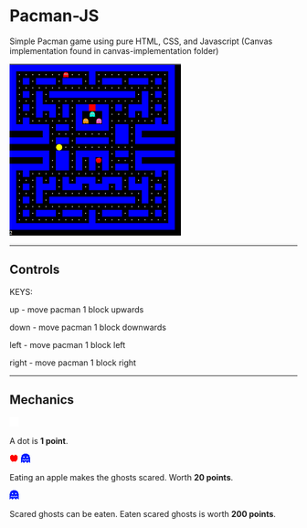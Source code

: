 # Pacman-JS
Simple Pacman game using pure HTML, CSS, and Javascript
(Canvas implementation found in canvas-implementation folder)

![game-screenshot](assets/screenshots/game.png)

---

## Controls

KEYS:

up - move pacman 1 block upwards 

down - move pacman 1 block downwards

left - move pacman 1 block left

right - move pacman 1 block right

---

## Mechanics

![dot](assets/pacman-art/other/dot.png) 

A dot is **1 point**.

![apple](assets/pacman-art/other/apple.png)
![scared](assets/pacman-art/ghosts/blue_ghost.png)

Eating an apple makes the ghosts scared. Worth **20 points**.

![scared](assets/pacman-art/ghosts/blue_ghost.png)

Scared ghosts can be eaten. Eaten scared ghosts is worth **200 points**. 


